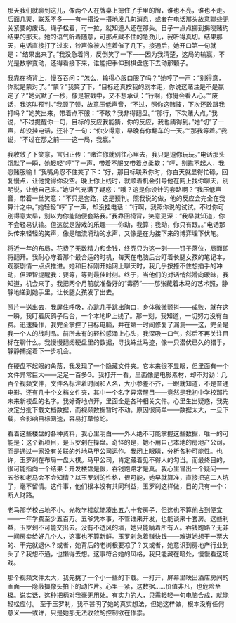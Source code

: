 那天我们就聊到这儿，像两个人在牌桌上摁住了手里的牌，谁也不亮，谁也不走。后面几天，联系不多——有一搭没一搭地发几句消息，或者在电话那头故意聊些无关紧要的废话。绳子松着，可一拉，就知道人还在那头。日子一点点挪到揭晓赌约结果的那天。她的语气听着随意，可那点藏不住的急劲儿，我听得真切。结果那天，电话直接打了过来，铃声像被人连着催了几下。接通后，她开口第一句就是：“结果出来了。”我没急着问，反倒笑了一下——因为我清楚，这局的输赢，不光是数字变动，还得看接下来，谁能把手伸到棋盘底下去动那颗子。

我靠在椅背上，慢吞吞问：“怎么，输得心服口服了吗？”她哼了一声：“别得意，你就是蒙对了。”“蒙？”我笑了下，“目标还真按我的剧本走，你说这赌注是不是赢定了？”她沉默了一秒，像是被戳中，又不想承认：“行啊，你挺会看人心。”“废话，我这叫预判。”我顿了顿，故意压低声音，“不过，照你这赌技，下次还敢跟我打吗？”她笑出来，带着点不服：“不敢？我非得翻盘。”“那行，下次赌大点。”我说，“不过提醒你一句，目标的反应我能猜，你的反应，我也猜得到。”她“切”了一声，却没挂电话，还补了一句：“你少得意，早晚有你翻车的一天。”“那我等着。”我说，“不过在那之前——这一局，我赢。”   

我收敛了下笑意，言归正传：“赌注你就别往心里去，我只是逗你玩玩。”电话那头沉默了一瞬，她轻轻“哼”了一声，带着不服又带着点柔软：“哼，别瞧不起人，我愿赌服输！”我嘴角忍不住笑了下：“好，那目标联系你时，你白天就显得忙碌，回复慢点，让他觉得你没空。晚上你上线时，就顺着机会引导他在网上找你聊天，别明说，让他自己来。”她语气充满了疑惑：“哦？这是你设计的套路啊？”我压低声音，带着一丝笑意：“不只是套路，这是预判。照我说的做，他的反应会完全在我算计之中。”她轻轻“哼”了一声，却没挂电话：“行啊，我照你说的试试。不过你可别得意太早，别以为你能随便套路我。”我靠回椅背，笑意更深：“我早就知道，你不会轻易认输。但这就是游戏的乐趣——你动，我算；我动，你只有跟。。”电话那头传来轻轻的笑声，像是暗流涌动的水声，又像是在为接下来的博弈埋下伏笔。

将近一年的布局，花费了无数精力和金钱，终究只为这一刻——钉子落位，局面即将翻开。我耐心守着那个最合适的时机，每天在电脑后台盯着长腿女孩的笔记本，观察剧情一点点推进。她和目标刚开始网上聊天时，我几乎按捺不住想插手的冲动，但理智提醒我：要等，等到最佳时刻。终于，当他们的对话悄然滑向暧昧，我知道，机会来了。我把两个月前就准备好的“毒药”——那张藏着木马的艺术照，静静地递到她手里，让长腿女孩发了出去。

照片一送出去，我屏住呼吸，心跳几乎跳出胸口，身体微微颤抖——成败，就在这一瞬。我盯着灰鸽子后台，一个本地IP上线了。那一刻，我知道，一切努力没有白费。迅速操作，我完全掌控了目标电脑，并在第一时间修复了漏洞——这，完全是我一个人的战利品。前所未有的轻松感涌上心头，我深吸一口气，然后不再关注目标在聊什么。我慢慢翻阅硬盘里的数据，寻找蛛丝马迹，像一只潜伏已久的猎手，静静捕捉着下一步机会。

在硬盘不起眼的角落，我发现了一个隐藏文件夹。它本来很不显眼，但里面有一个文件异常巨大——足足一百多G。我打开一看，里面像是电影素材，却不对劲：几百个视频文件，文件名标注着时间和人名，大小参差不齐，一眼就知道，不是普通电影。还有几十个文档文件夹，其中一个名字异常醒目——竟然是我初中学校那片未来新楼盘的名字。我好奇地点开，里面全是各种相关文件。心里生出疑惑，我先决定分批下载文档数据，而视频数据暂时不动。原因很简单——数据太大，一旦下载，会影响目标网速，容易打草惊蛇。

看着这些楼盘的各种资料，我心里明白——外人绝不可能掌握这些数据，唯一的可能是：这个新项目，是玉罗刹在操盘。奇怪的是，她不用自己本地的房地产公司，而是通过一家没有关联的外地马甲公司运作。我闭上眼睛，分析各种可能性。也许，玉罗刹在布局一盘大棋。马甲公司，肯定藏着见不得人的勾当。而最终目的，很可能指向一个结果：开发楼盘是假，吞钱跑路才是真。我心里冒出一个疑问——五爷和老马会不会知情？以玉罗刹的性格，很可能，她早就算准，直接把这二人坑了，毫不留情。这件事，他们根本没有共同利益，玉罗刹这样做，目的只有一个：断人财路。

老马那学校占地不小。光教学楼就能凑出五六十套房子，但这也不算他占到便宜——一年学费至少五百万。五爷凭本事，不管谁来开发，也能谈来十套房。这些利益，玉罗刹不可能交出去。没有不透风的墙，她只能瞒着所有人。吞钱跑路？无非一间房卖给好几个人，这事也不算新鲜。玉罗刹急着赚快钱——难道她想干一票大的、干完就退休？或者，她背后的老树根要凉了？又或者，她意识到房地产行业到头了？我想不通，也懒得去想。这事符合她的风格，我只能藏在暗处，慢慢看这场戏。

那个视频文件太大，我先挑了一个小一些的下载。一打开，屏幕里映出酒店房间的画面——隐蔽摄像头拍下的动作片。心里一紧，这数据……价值非凡，也危险至极。说实话，这种把柄对我毫无用处。有实力的人，只需轻轻一句电脑合成，就能轻松应付。
至于玉罗刹，我不甚明了她的真实想法，但她这样做，根本没有任何意义——或许，只是她那无法收敛的控制欲在作祟。